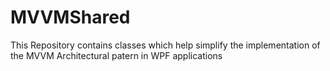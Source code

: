 # MVVMShared
This Repository contains classes which help simplify the implementation of the MVVM Architectural patern in WPF applications
